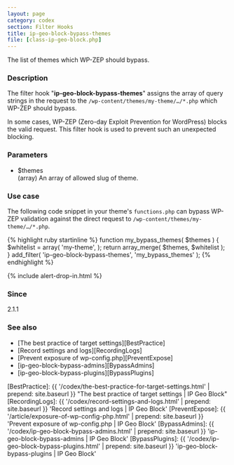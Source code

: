 ```yaml
---
layout: page
category: codex
section: Filter Hooks
title: ip-geo-block-bypass-themes
file: [class-ip-geo-block.php]
---
```


The list of themes which WP-ZEP should bypass.

<!--more-->

### Description ###

The filter hook "**ip-geo-block-bypass-themes**" assigns the array of query 
strings in the request to the `/wp-content/themes/my-theme/…/*.php` which 
WP-ZEP should bypass.

In some cases, WP-ZEP (Zero-day Exploit Prevention for WordPress) blocks the 
valid request. This filter hook is used to prevent such an unexpected blocking.

### Parameters ###

- $themes  
  (array) An array of allowed slug of theme.

### Use case ###

The following code snippet in your theme's `functions.php` can bypass WP-ZEP 
validation against the direct request to `/wp-content/themes/my-theme/…/*.php`.

{% highlight ruby startinline %}
function my_bypass_themes( $themes ) {
    $whitelist = array(
        'my-theme',
    );
    return array_merge( $themes, $whitelist );
}
add_filter( 'ip-geo-block-bypass-themes', 'my_bypass_themes' );
{% endhighlight %}

{% include alert-drop-in.html %}

### Since ###

2.1.1

### See also ###

- [The best practice of target settings][BestPractice]
- [Record settings and logs][RecordingLogs]
- [Prevent exposure of wp-config.php][PreventExpose]
- [ip-geo-block-bypass-admins][BypassAdmins]
- [ip-geo-block-bypass-plugins][BypassPlugins]

[IP-Geo-Block]:  https://wordpress.org/plugins/ip-geo-block/ "WordPress › IP Geo Block « WordPress Plugins"
[BestPractice]:  {{ '/codex/the-best-practice-for-target-settings.html' | prepend: site.baseurl }} "The best practice of target settings | IP Geo Block"
[RecordingLogs]: {{ '/codex/record-settings-and-logs.html'              | prepend: site.baseurl }} 'Record settings and logs | IP Geo Block'
[PreventExpose]: {{ '/article/exposure-of-wp-config-php.html'           | prepend: site.baseurl }} 'Prevent exposure of wp-config.php | IP Geo Block'
[BypassAdmins]:  {{ '/codex/ip-geo-block-bypass-admins.html'            | prepend: site.baseurl }} 'ip-geo-block-bypass-admins | IP Geo Block'
[BypassPlugins]: {{ '/codex/ip-geo-block-bypass-plugins.html'           | prepend: site.baseurl }} 'ip-geo-block-bypass-plugins | IP Geo Block'
